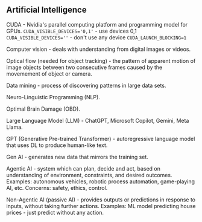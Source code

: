 Artificial Intelligence
-

CUDA - Nvidia's parallel computing platform and programming model for GPUs.
`CUDA_VISIBLE_DEVICES='0,1'` - use devices 0,1
`CUDA_VISIBLE_DEVICES=''` - don't use any device
`CUDA_LAUNCH_BLOCKING=1`

Computer vision - deals with understanding from digital images or videos.

Optical flow (needed for object tracking) - the pattern of apparent motion of image objects
between two consecutive frames caused by the movemement of object or camera.

Data mining - process of discovering patterns in large data sets.

Neuro-Linguistic Programming (NLP).

Optimal Brain Damage (OBD).

Large Language Model (LLM) -  ChatGPT, Microsoft Copilot, Gemini, Meta Llama.

GPT (Generative Pre-trained Transformer) - autoregressive language model
that uses DL to produce human-like text.

Gen AI - generates new data that mirrors the training set.

Agentic AI - system which can plan, decide and act,
based on understanding of environment, constraints, and desired outcomes.
Examples: autonomous vehicles, robotic process automation, game-playing AI, etc.
Concerns: safety, ethics, control.

Non-Agentic AI (passive AI) - provides outputs or predictions in response to inputs,
without taking further actions.
Examples: ML model predicting house prices - just predict without any action.
